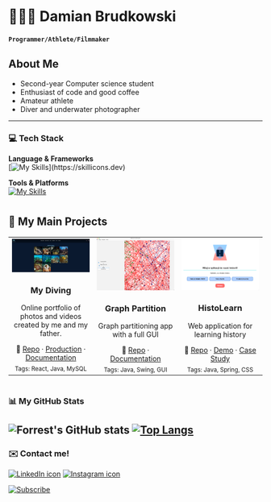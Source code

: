 # 🏃🏼‍➡️ Damian Brudkowski

**`Programmer/Athlete/Filmmaker`**

## About Me
- Second-year Computer science student
- Enthusiast of code and good coffee  
- Amateur athlete  
- Diver and underwater photographer  

---

### 💻 Tech Stack
**Language & Frameworks**<br>
[![My Skills](https://skillicons.dev/icons?i=java,spring,react,c,tailwind,python,js,html,css,)](https://skillicons.dev)

**Tools & Platforms**<br>
[![My Skills](https://skillicons.dev/icons?i=docker,azure,git,linux,mysql,nginx)](https://skillicons.dev)
<br />

#

## 🚀 My Main Projects

<table>
  <tr>
    <td align="center" width="33%">
      <a href="https://github.com/damhero/MyDiving">
        <img src="https://github.com/damhero/damhero/blob/c83e77795a20f56351b455af8912eac97ad466a7/My-diving-picture" alt="My Diving" width="100%" />
      </a>
      <h3>My Diving</h3>
      <p>Online portfolio of photos and videos created by me and my father.</p>
      🔗 <a href="https://github.com/damhero/MyDiving">Repo</a> ·
      <a href="https://mydiving.pl">Production</a> ·
       <a href="https://mydiving.pl">Documentation</a><br>
      <sub>Tags: React, Java, MySQL</sub>
    </td>
    <td align="center" width="33%">
      <a href="https://github.com/yourusername/project-two">
        <img src="https://github.com/damhero/damhero/blob/c9d48ace18bf4b34aef02145925f8b265a0c8206/Graph-partition-picture" alt="Graph partition app" width="100%" />
      </a>
      <h3>Graph Partition</h3>
      <p>Graph partitioning app with a full GUI</p>
      🔗 <a href="https://github.com/yourusername/project-two">Repo</a> ·
      <a href="https://your-case-study-link.com">Documentation</a><br/>
      <sub>Tags: Java, Swing, GUI</sub>
    </td>
    <td align="center" width="33%">
      <a href="https://github.com/yourusername/project-three">
        <img src="https://github.com/damhero/damhero/blob/6bfa9a147a7f2883d6ae3368f84d2d538f5cf666/HistoLearn-picture" alt="HistoLearn" width="100%" />
      </a>
      <h3>HistoLearn</h3>
      <p>Web application for learning history</p>
      🔗 <a href="https://github.com/yourusername/project-three">Repo</a> ·
      <a href="https://your-demo-link.com">Demo</a> ·
      <a href="https://your-case-study-link.com">Case Study</a><br/>
      <sub>Tags: Java, Spring, CSS</sub>
    </td>
  </tr>
</table>

#

### 📊 My GitHub Stats

![Forrest's GitHub stats](https://github-readme-stats.vercel.app/api?username=damhero&show_icons=true&theme=gruvbox)
[![Top Langs](https://github-readme-stats.vercel.app/api/top-langs/?username=damhero&layout=donut&theme=dark)](https://github.com/anuraghazra/github-readme-stats)
---
### ✉️ Contact me!
   <p align="left">
      <a href="https://www.linkedin.com/in/damian-brudkowski-a61701230/">
         <img alt="LinkedIn icon" src="https://skillicons.dev/icons?i=linkedin"/></a> 
      <a href="https://www.instagram.com/_damianbrudkowski_/">
         <img alt="Instagram icon" src="https://skillicons.dev/icons?i=instagram"/></a>
   </p>
   <a href="https://www.youtube.com/@MyDiving1235">
  <img src="https://custom-icon-badges.demolab.com/badge/-My%20Diving%20Videos-red?style=for-the-badge&logo=video&logoColor=white" alt="Subscribe" />
</a>
